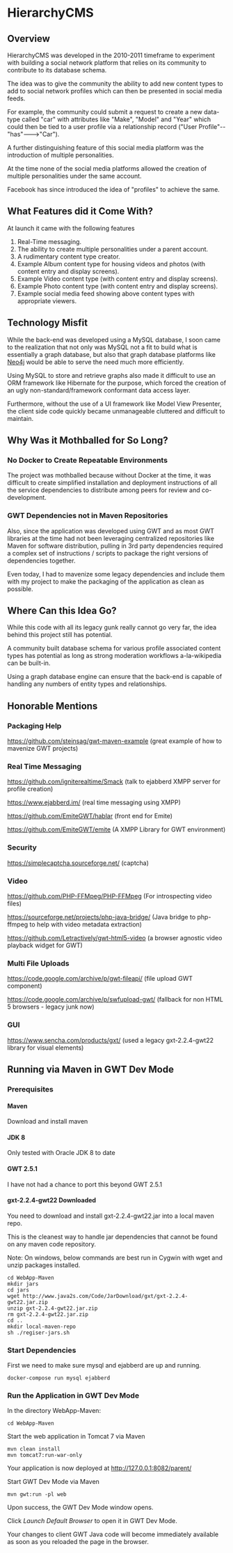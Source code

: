 HierarchyCMS
=================

Overview
--------

HierarchyCMS was developed in the 2010-2011 timeframe to experiment with building a social network platform that relies on its community to contribute to its database schema. 

The idea was to give the community the ability to add new content types to add to social network profiles which can then be presented in social media feeds. 

For example, the community could submit a request to create a new data-type called "car" with attributes like "Make", "Model" and "Year" which could then be tied to a user profile via a relationship record ("User Profile"--"has"--->"Car"). 

A further distinguishing feature of this social media platform was the introduction of multiple personalities. 

At the time none of the social media platforms allowed the creation of multiple personalities under the same account.  

Facebook has since introduced the idea of "profiles" to achieve the same. 

## What Features did it Come With?

At launch it came with the following features

1. Real-Time messaging.
2. The ability to create multiple personalities under a parent account. 
3. A rudimentary content type creator. 
4. Example Album content type for housing videos and photos (with content entry and display screens). 
5. Example Video content type (with content entry and display screens). 
6. Example Photo content type (with content entry and display screens). 
7. Example social media feed showing above content types with appropriate viewers.

## Technology Misfit

While the back-end was developed using a MySQL database, I soon came to the realization that not only was MySQL not a fit to build what is essentially a graph database, but also that graph database platforms like [Neo4j](https://neo4j.com/) would be able to serve the need  much more efficiently. 

Using MySQL to store and retrieve graphs also made it difficult to use an ORM framework like Hibernate for the purpose, which forced the creation of an ugly non-standard/framework conformant data access layer. 

Furthermore, without the use of a UI framework like Model View Presenter, the client side code quickly became unmanageable cluttered and difficult to maintain.  

## Why Was it Mothballed for So Long?

### No Docker to Create Repeatable Environments

The project was mothballed because without Docker at the time, it was difficult to create simplified installation and deployment instructions of all the service dependencies to distribute among peers for review and co-development. 

### GWT Dependencies not in Maven Repositories

Also, since the application was developed using GWT and as most GWT libraries at the time had not been leveraging centralized repositories like Maven for software distribution, pulling in 3rd party dependencies required a complex set of instructions / scripts to package the right versions of dependencies together.

Even today, I had to mavenize some legacy dependencies and include them with my project to make the packaging of the application as clean as possible. 

## Where Can this Idea Go?

While this code with all its legacy gunk really cannot go very far, the idea behind this project still has potential. 

A community built database schema for various profile associated content types has potential as long as strong moderation workflows a-la-wikipedia can be built-in. 

Using a graph database engine can ensure that the back-end is capable of handling any numbers of entity types and relationships.

## Honorable Mentions 

### Packaging Help

https://github.com/steinsag/gwt-maven-example (great example of how to mavenize GWT projects)

### Real Time Messaging

https://github.com/igniterealtime/Smack (talk to ejabberd XMPP server for profile creation)

https://www.ejabberd.im/ (real time messaging using XMPP)

https://github.com/EmiteGWT/hablar (front end for Emite)

https://github.com/EmiteGWT/emite (A XMPP Library for GWT environment)

### Security

https://simplecaptcha.sourceforge.net/ (captcha)

### Video

https://github.com/PHP-FFMpeg/PHP-FFMpeg (For introspecting video files)

https://sourceforge.net/projects/php-java-bridge/ (Java bridge to php-ffmpeg to help with video metadata extraction)

https://github.com/Letractively/gwt-html5-video (a browser agnostic video playback widget for GWT)

### Multi File Uploads

https://code.google.com/archive/p/gwt-fileapi/ (file upload GWT component)

https://code.google.com/archive/p/swfupload-gwt/ (fallback for non HTML 5 browsers - legacy junk now)

### GUI

https://www.sencha.com/products/gxt/ (used a legacy gxt-2.2.4-gwt22 library for visual elements)



Running via Maven in GWT Dev Mode
---------------------------------

### Prerequisites

#### Maven

Download and install maven

#### JDK 8

Only tested with Oracle JDK 8 to date

#### GWT 2.5.1

I have not had a chance to port this beyond GWT 2.5.1

#### gxt-2.2.4-gwt22 Downloaded

You need to download and install gxt-2.2.4-gwt22.jar into a local maven repo.  

This is the cleanest way to handle jar dependencies that cannot be found on any maven code repository. 

Note: On windows, below commands are best run in Cygwin with wget and unzip packages installed. 

```
cd WebApp-Maven
mkdir jars
cd jars
wget http://www.java2s.com/Code/JarDownload/gxt/gxt-2.2.4-gwt22.jar.zip
unzip gxt-2.2.4-gwt22.jar.zip
rm gxt-2.2.4-gwt22.jar.zip
cd ..
mkdir local-maven-repo
sh ./regiser-jars.sh
```

### Start Dependencies

First we need to make sure mysql and ejabberd are up and running. 

```
docker-compose run mysql ejabberd
```

### Run the Application in GWT Dev Mode

In the directory WebApp-Maven:

```
cd WebApp-Maven
```

Start the web application in Tomcat 7 via Maven

```
mvn clean install
mvn tomcat7:run-war-only
```

Your application is now deployed at http://127.0.0.1:8082/parent/

Start GWT Dev Mode via Maven

```
mvn gwt:run -pl web
```

Upon success, the GWT Dev Mode window opens. 

Click *Launch Default Browser* to open it in GWT Dev Mode.

Your changes to client GWT Java code will become immediately available as soon as you reloaded the page in the browser.

